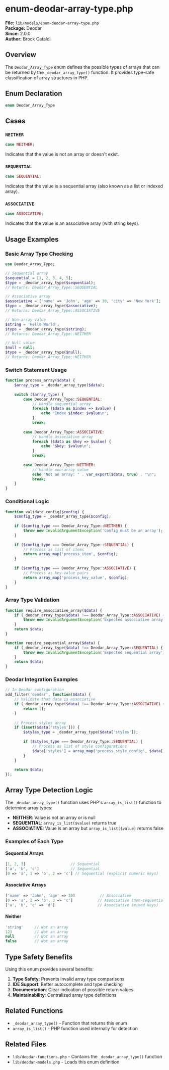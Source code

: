 # enum-deodar-array-type.php

**File:** `lib/models/enum-deodar-array-type.php`  
**Package:** Deodar  
**Since:** 2.0.0  
**Author:** Brock Cataldi  

## Overview

The `Deodar_Array_Type` enum defines the possible types of arrays that can be returned by the `_deodar_array_type()` function. It provides type-safe classification of array structures in PHP.

## Enum Declaration

```php
enum Deodar_Array_Type
```

## Cases

### `NEITHER`
```php
case NEITHER;
```
Indicates that the value is not an array or doesn't exist.

### `SEQUENTIAL`
```php
case SEQUENTIAL;
```
Indicates that the value is a sequential array (also known as a list or indexed array).

### `ASSOCIATIVE`
```php
case ASSOCIATIVE;
```
Indicates that the value is an associative array (with string keys).

## Usage Examples

### Basic Array Type Checking
```php
use Deodar_Array_Type;

// Sequential array
$sequential = [1, 2, 3, 4, 5];
$type = _deodar_array_type($sequential);
// Returns: Deodar_Array_Type::SEQUENTIAL

// Associative array
$associative = ['name' => 'John', 'age' => 30, 'city' => 'New York'];
$type = _deodar_array_type($associative);
// Returns: Deodar_Array_Type::ASSOCIATIVE

// Non-array value
$string = 'Hello World';
$type = _deodar_array_type($string);
// Returns: Deodar_Array_Type::NEITHER

// Null value
$null = null;
$type = _deodar_array_type($null);
// Returns: Deodar_Array_Type::NEITHER
```

### Switch Statement Usage
```php
function process_array($data) {
    $array_type = _deodar_array_type($data);
    
    switch ($array_type) {
        case Deodar_Array_Type::SEQUENTIAL:
            // Handle sequential array
            foreach ($data as $index => $value) {
                echo "Index $index: $value\n";
            }
            break;
            
        case Deodar_Array_Type::ASSOCIATIVE:
            // Handle associative array
            foreach ($data as $key => $value) {
                echo "$key: $value\n";
            }
            break;
            
        case Deodar_Array_Type::NEITHER:
            // Handle non-array value
            echo "Not an array: " . var_export($data, true) . "\n";
            break;
    }
}
```

### Conditional Logic
```php
function validate_config($config) {
    $config_type = _deodar_array_type($config);
    
    if ($config_type === Deodar_Array_Type::NEITHER) {
        throw new InvalidArgumentException('Config must be an array');
    }
    
    if ($config_type === Deodar_Array_Type::SEQUENTIAL) {
        // Process as list of items
        return array_map('process_item', $config);
    }
    
    if ($config_type === Deodar_Array_Type::ASSOCIATIVE) {
        // Process as key-value pairs
        return array_map('process_key_value', $config);
    }
}
```

### Array Type Validation
```php
function require_associative_array($data) {
    if (_deodar_array_type($data) !== Deodar_Array_Type::ASSOCIATIVE) {
        throw new InvalidArgumentException('Expected associative array');
    }
    return $data;
}

function require_sequential_array($data) {
    if (_deodar_array_type($data) !== Deodar_Array_Type::SEQUENTIAL) {
        throw new InvalidArgumentException('Expected sequential array');
    }
    return $data;
}
```

### Deodar Integration Examples
```php
// In Deodar configuration
add_filter('deodar', function($data) {
    // Validate that data is associative
    if (_deodar_array_type($data) !== Deodar_Array_Type::ASSOCIATIVE) {
        return [];
    }
    
    // Process styles array
    if (isset($data['styles'])) {
        $styles_type = _deodar_array_type($data['styles']);
        
        if ($styles_type === Deodar_Array_Type::SEQUENTIAL) {
            // Process as list of style configurations
            $data['styles'] = array_map('process_style_config', $data['styles']);
        }
    }
    
    return $data;
});
```

## Array Type Detection Logic

The `_deodar_array_type()` function uses PHP's `array_is_list()` function to determine array types:

- **NEITHER**: Value is not an array or is null
- **SEQUENTIAL**: `array_is_list($value)` returns true
- **ASSOCIATIVE**: Value is an array but `array_is_list($value)` returns false

### Examples of Each Type

#### Sequential Arrays
```php
[1, 2, 3]                    // Sequential
['a', 'b', 'c']              // Sequential
[0 => 'a', 1 => 'b', 2 => 'c'] // Sequential (explicit numeric keys)
```

#### Associative Arrays
```php
['name' => 'John', 'age' => 30]           // Associative
[0 => 'a', 2 => 'b', 3 => 'c']           // Associative (non-sequential keys)
['a', 'b', 'c' => 'd']                   // Associative (mixed keys)
```

#### Neither
```php
'string'     // Not an array
123          // Not an array
null         // Not an array
false        // Not an array
```

## Type Safety Benefits

Using this enum provides several benefits:

1. **Type Safety**: Prevents invalid array type comparisons
2. **IDE Support**: Better autocomplete and type checking
3. **Documentation**: Clear indication of possible return values
4. **Maintainability**: Centralized array type definitions

## Related Functions

- `_deodar_array_type()` - Function that returns this enum
- `array_is_list()` - PHP function used internally for detection

## Related Files

- `lib/deodar-functions.php` - Contains the `_deodar_array_type()` function
- `lib/deodar-models.php` - Loads this enum definition
